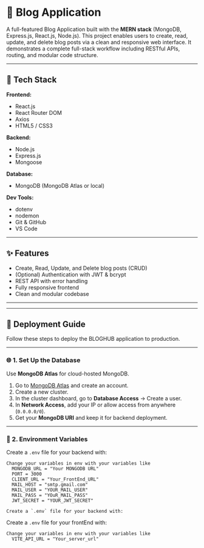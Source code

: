 # 📝 Blog Application

A full-featured Blog Application built with the **MERN stack** (MongoDB, Express.js, React.js, Node.js). This project enables users to create, read, update, and delete blog posts via a clean and responsive web interface. It demonstrates a complete full-stack workflow including RESTful APIs, routing, and modular code structure.

---

## 🚀 Tech Stack

**Frontend:**
- React.js
- React Router DOM
- Axios
- HTML5 / CSS3

**Backend:**
- Node.js
- Express.js
- Mongoose

**Database:**
- MongoDB (MongoDB Atlas or local)

**Dev Tools:**
- dotenv
- nodemon
- Git & GitHub
- VS Code

---

## ✨ Features

- Create, Read, Update, and Delete blog posts (CRUD)
- (Optional) Authentication with JWT & bcrypt
- REST API with error handling
- Fully responsive frontend
- Clean and modular codebase

---


---

## 🚀 Deployment Guide

Follow these steps to deploy the BLOGHUB application to production.

---

### 🌐 1. Set Up the Database

Use **MongoDB Atlas** for cloud-hosted MongoDB.

1. Go to [MongoDB Atlas](https://www.mongodb.com/cloud/atlas) and create an account.
2. Create a new cluster.
3. In the cluster dashboard, go to **Database Access** → Create a user.
4. In **Network Access**, add your IP or allow access from anywhere (`0.0.0.0/0`).
5. Get your **MongoDB URI** and keep it for backend deployment.

---

### 🔐 2. Environment Variables

Create a `.env` file for your backend with:

```env
Change your variables in env with your variables like
  MONGODB_URL = "Your MONGODB URL"
  PORT = 3000
  CLIENT_URL = "Your_FrontEnd_URL"
  MAIL_HOST = "smtp.gmail.com"
  MAIL_USER = "YOUR_MAIL_USER"
  MAIL_PASS = "YOuR_MAIL_PASS"
  JWT_SECRET = "YOUR_JWT_SECRET"

Create a `.env` file for your backend with:
```

Create a `.env` file for your frontEnd with:
```env
Change your variables in env with your variables like
  VITE_API_URL = "Your_server_url"
```



